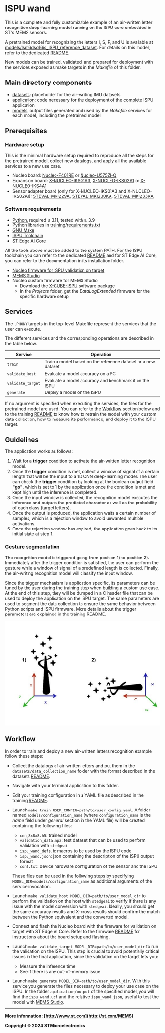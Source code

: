 # ISPU wand

This is a complete and fully customizable example of an air-written letter recognition deep-learning model running on the ISPU core embedded in ST's MEMS sensors.

A pretrained model for recognizing the letters I, S, P, and U is available at [models/lsm6dso16is_ISPU_reference_dataset](./models/lsm6dso16is_ISPU_reference_dataset). For details on this model, refer to the dedicated [README](./models/lsm6dso16is_ISPU_reference_dataset/README.md).

New models can be trained, validated, and prepared for deployment with the services exposed as make targets in the *Makefile* of this folder.

## Main directory components

* [datasets](./datasets): placeholder for the air-writing IMU datasets
* [application](./application): code necessary for the deployment of the complete ISPU application
* [models](./models): output files generated and used by the *Makefile* services for each model, including the pretrained model

## Prerequisites

### Hardware setup

This is the minimal hardware setup required to reproduce all the steps for the pretrained model, collect new datalogs, and apply all the available services to a new use case.

- Nucleo board: [Nucleo-F401RE](https://www.st.com/en/evaluation-tools/nucleo-f401re.html) or [Nucleo-U575ZI-Q](https://www.st.com/en/evaluation-tools/nucleo-u575zi-q.html)
- Expansion board: [X-NUCLEO-IKS01A3](https://www.st.com/en/ecosystems/x-nucleo-iks01a3.html), [X-NUCLEO-IKS02A1](https://www.st.com/en/ecosystems/x-nucleo-iks02a1.html) or [X-NUCLEO-IKS4A1](https://www.st.com/en/ecosystems/x-nucleo-iks4a1.html)
- Sensor adapter board (only for X-NUCLEO-IKS01A3 and X-NUCLEO-IKS02A1): [STEVAL-MKI229A](https://www.st.com/en/evaluation-tools/steval-mki229a.html), [STEVAL-MKI230KA](https://www.st.com/en/evaluation-tools/steval-mki230ka.html), [STEVAL-MKI233KA](https://www.st.com/en/evaluation-tools/steval-mki233ka.html)

### Software requirements

- [Python](https://www.python.org), required ≤ 3.11, tested with ≥ 3.9
- Python libraries in [training/requirements.txt](./training/requirements.txt)
- [GNU Make](https://www.gnu.org/software/make)
- [ISPU Toolchain](https://www.st.com/en/development-tools/ispu-toolchain.html)
- [ST Edge AI Core](https://www.st.com/en/development-tools/stedgeai-core.html)

All the tools above must be added to the system PATH. For the ISPU toolchain you can refer to the dedicated [README](https://github.com/STMicroelectronics/ispu-examples/blob/master/README.md) and for ST Edge AI Core, you can refer to the documentation in its installation folder.

- [Nucleo firmware for ISPU validation on target](../../host_firmware/nucleo_ispu_stedgeai_validate)
- [MEMS Studio](https://www.st.com/en/development-tools/mems-studio.html)
- Nucleo custom firmware for MEMS Studio
   - Download the [X-CUBE-ISPU](https://www.st.com/en/embedded-software/x-cube-ispu.html) software package
   - In the *Projects* folder, get the *DataLogExtended* firmware for the specific hardware setup

## Services

The `.PHONY` targets in the top-level Makefile represent the services that the user can execute.

The different services and the corresponding operations are described in the table below.

| Service           | Operation                                                        |
| ----------------- | ---------------------------------------------------------------- |
| `train`           | Train a model based on the reference dataset or a new dataset    |
| `validate_host`   | Evaluate a model accuracy on a PC |
| `validate_target` | Evaluate a model accuracy and benchmark it on the ISPU |
| `generate`        | Deploy a model on the ISPU                                       |

If no argument is specified when executing the services, the files for the pretrained model are used. You can refer to the [Workflow](#workflow) section below and to the training [README](./training/README.md) to know how to retrain the model with your custom data collection, how to measure its performance, and deploy it to the ISPU target.

## Guidelines

The application works as follows:

1. Wait for a **trigger** condition to activate the air-written letter recognition model.
2. Once the **trigger** condition is met, collect a window of signal of a certain length that will be the input to a 1D CNN deep-learning model. The user can check the **trigger** condition by looking at the boolean output field **"go"**, which is set to 1 by the application once the condition is met and kept high until the inference is completed.
3. Once the input window is collected, the recognition model executes the inference and outputs the predicted character as well as the probability of each class (target letters).
4. Once the output is produced, the application waits a certain number of samples, which is a rejection window to avoid unwanted multiple activations.
5. Once the rejection window has expired, the application goes back to its initial state at step 1.

### Gesture segmentation

The recognition model is triggered going from position 1) to position 2). Immediately after the trigger condition is satisfied, the user can perform the gesture while a window of signal of a predefined length is collected. Finally, the air-writing recognition model will classify the input window.

Since the trigger mechanism is application specific, its parameters can be tuned by the user during the training step when building a custom use case. At the end of this step, they will be dumped in a C header file that can be used to deploy the application on the ISPU target. The same parameters are used to segment the data collection to ensure the same behavior between Python scripts and ISPU firmware. More details about the trigger parameters are explained in the training [README](./training/README.md).

![](images/img1.jpg)

## Workflow

In order to train and deploy a new air-written letters recognition example follow these steps:

- Collect the datalogs of air-written letters and put them in the `datasets/data_collection_name` folder with the format described in the datasets [README](./datasets/README.md).
- Navigate with your terminal application to this folder.
- Edit your training configuration in a YAML file as described in the training [README](./training/README.md).
- Launch `make train USER_CONFIG=path/to/user_config.yaml`. A folder named `models/configuration_name` (where `configuration_name` is the *name* field under *general* section in the YAML file) will be created containing the following files:
   - `cnn_8x8x8.h5`: trained model
   - `validation_data.npz`: test dataset that can be used to perform validation with `stedgeai`
   - `ispu_wand_defs.h`: macros to be used by the ISPU code
   - `ispu_wand.json`: json containing the description of the ISPU output format
   - `conf.txt`: device hardware configuration of the sensor and the ISPU

   These files can be used in the following steps by specifying `MODEL_DIR=models/configuration_name` as additional arguments of the service invocation.
- Launch `make validate_host MODEL_DIR=path/to/user_model_dir` to perform the validation on the host with `stedgeai` to verify if there is any issue with the model conversion with `stedgeai`. Ideally, you should get the same accuracy results and X-cross results should confirm the match between the Python equivalent and the converted model.
- Connect and flash the Nucleo board with the firmware for validation on target with ST Edge AI Core. Refer to the firmware [README](../../host_firmware/nucleo_ispu_stedgeai_validate/README.md) for instructions about the board setup and flashing.
- Launch `make validate_target MODEL_DIR=path/to/user_model_dir` to run the validation on the ISPU. This step is crucial to avoid potentially critical issues in the final application, since the validation on the target lets you:
   - Measure the inference time
   - See if there is any out-of-memory issue
- Launch `make generate MODEL_DIR=path/to/user_model_dir`. With this service you generate the files necessary to deploy your use case on the ISPU. In the folder `application/output` of the specified model, you will find the `ispu_wand.ucf` and the relative `ispu_wand.json`, useful to test the model with [MEMS Studio](https://www.st.com/en/development-tools/mems-studio.html).

------

**More information: [http://www.st.com](http://st.com/MEMS)**

**Copyright © 2024 STMicroelectronics**
